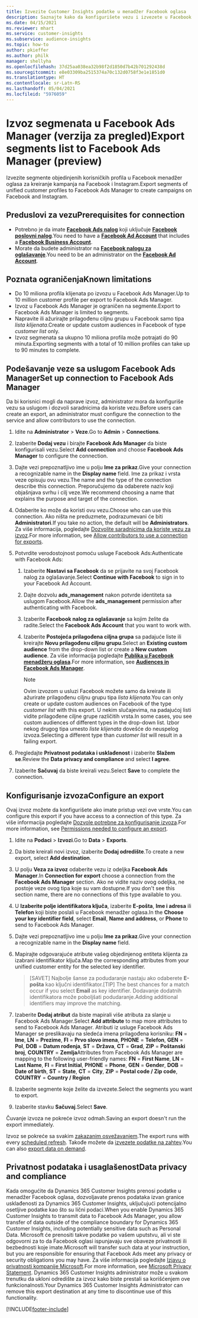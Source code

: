 ```yaml
---
title: Izvezite Customer Insights podatke u menadžer Facebook oglasa
description: Saznajte kako da konfigurišete vezu i izvezete u Facebook Ads Manager.
ms.date: 04/15/2021
ms.reviewer: mhart
ms.service: customer-insights
ms.subservice: audience-insights
ms.topic: how-to
author: pkieffer
ms.author: philk
manager: shellyha
ms.openlocfilehash: 37d25aa038ea32b98f2d1850d7b42b701292438d
ms.sourcegitcommit: e8e03309ba2515374a70c132d0758f3e1e1851d0
ms.translationtype: HT
ms.contentlocale: sr-Latn-RS
ms.lasthandoff: 05/04/2021
ms.locfileid: "5976059"
---
```

# <a name="export-segments-list-to-facebook-ads-manager-preview"></a><span data-ttu-id="c1ee9-103">Izvoz segmenata u Facebook Ads Manager (verzija za pregled)</span><span class="sxs-lookup"><span data-stu-id="c1ee9-103">Export segments list to Facebook Ads Manager (preview)</span></span>

<span data-ttu-id="c1ee9-104">Izvezite segmente objedinjenih korisničkih profila u Facebook menadžer oglasa za kreiranje kampanja na Facebook i Instagram.</span><span class="sxs-lookup"><span data-stu-id="c1ee9-104">Export segments of unified customer profiles to Facebook Ads Manager to create campaigns on Facebook and Instagram.</span></span>

## <a name="prerequisites-for-connection"></a><span data-ttu-id="c1ee9-105">Preduslovi za vezu</span><span class="sxs-lookup"><span data-stu-id="c1ee9-105">Prerequisites for connection</span></span>

- <span data-ttu-id="c1ee9-106">Potrebno je da imate [**Facebook Ads nalog**](https://www.facebook.com/business/learn/lessons/step-by-step-ads-manager-account) koji uključuje [**Facebook poslovni nalog**](https://business.facebook.com/).</span><span class="sxs-lookup"><span data-stu-id="c1ee9-106">You need to have a [**Facebook Ad Account**](https://www.facebook.com/business/learn/lessons/step-by-step-ads-manager-account) that includes a [**Facebook Business Account**](https://business.facebook.com/).</span></span>
- <span data-ttu-id="c1ee9-107">Morate da budete administrator na [**Facebook nalogu za oglašavanje**](https://www.facebook.com/business/learn/lessons/step-by-step-ads-manager-account).</span><span class="sxs-lookup"><span data-stu-id="c1ee9-107">You need to be an administrator on the [**Facebook Ad Account**](https://www.facebook.com/business/learn/lessons/step-by-step-ads-manager-account).</span></span>

## <a name="known-limitations"></a><span data-ttu-id="c1ee9-108">Poznata ograničenja</span><span class="sxs-lookup"><span data-stu-id="c1ee9-108">Known limitations</span></span>

- <span data-ttu-id="c1ee9-109">Do 10 miliona profila klijenata po izvozu u Facebook Ads Manager.</span><span class="sxs-lookup"><span data-stu-id="c1ee9-109">Up to 10 million customer profile per export to Facebook Ads Manager.</span></span>
- <span data-ttu-id="c1ee9-110">Izvoz u Facebook Ads Manager je ograničen na segmente.</span><span class="sxs-lookup"><span data-stu-id="c1ee9-110">Export to Facebook Ads Manager is limited to segments.</span></span>
- <span data-ttu-id="c1ee9-111">Napravite ili ažurirajte prilagođenu ciljnu grupu u Facebook samo tipa *lista klijenata*.</span><span class="sxs-lookup"><span data-stu-id="c1ee9-111">Create or update custom audiences in Facebook of type *customer list* only.</span></span>
- <span data-ttu-id="c1ee9-112">Izvoz segmenata sa ukupno 10 miliona profila može potrajati do 90 minuta.</span><span class="sxs-lookup"><span data-stu-id="c1ee9-112">Exporting segments with a total of 10 million profiles can take up to 90 minutes to complete.</span></span>

## <a name="set-up-connection-to-facebook-ads-manager"></a><span data-ttu-id="c1ee9-113">Podešavanje veze sa uslugom Facebook Ads Manager</span><span class="sxs-lookup"><span data-stu-id="c1ee9-113">Set up connection to Facebook Ads Manager</span></span>

<span data-ttu-id="c1ee9-114">Da bi korisnici mogli da naprave izvoz, administrator mora da konfiguriše vezu sa uslugom i dozvoli saradnicima da koriste vezu.</span><span class="sxs-lookup"><span data-stu-id="c1ee9-114">Before users can create an export, an administrator must configure the connection to the service and allow contributors to use the connection.</span></span>

1. <span data-ttu-id="c1ee9-115">Idite na **Administrator** > **Veze**.</span><span class="sxs-lookup"><span data-stu-id="c1ee9-115">Go to **Admin** > **Connections**.</span></span>

1. <span data-ttu-id="c1ee9-116">Izaberite **Dodaj vezu** i birajte **Facebook Ads Manager** da biste konfigurisali vezu.</span><span class="sxs-lookup"><span data-stu-id="c1ee9-116">Select **Add connection** and choose **Facebook Ads Manager** to configure the connection.</span></span>

1. <span data-ttu-id="c1ee9-117">Dajte vezi prepoznatljivo ime u polju **Ime za prikaz**.</span><span class="sxs-lookup"><span data-stu-id="c1ee9-117">Give your connection a recognizable name in the **Display name** field.</span></span> <span data-ttu-id="c1ee9-118">Ime za prikaz i vrsta veze opisuju ovu vezu.</span><span class="sxs-lookup"><span data-stu-id="c1ee9-118">The name and the type of the connection describe this connection.</span></span> <span data-ttu-id="c1ee9-119">Preporučujemo da odaberete naziv koji objašnjava svrhu i cilj veze.</span><span class="sxs-lookup"><span data-stu-id="c1ee9-119">We recommend choosing a name that explains the purpose and target of the connection.</span></span>

1. <span data-ttu-id="c1ee9-120">Odaberite ko može da koristi ovu vezu.</span><span class="sxs-lookup"><span data-stu-id="c1ee9-120">Choose who can use this connection.</span></span> <span data-ttu-id="c1ee9-121">Ako ništa ne preduzmete, podrazumevani će biti **Administratori**.</span><span class="sxs-lookup"><span data-stu-id="c1ee9-121">If you take no action, the default will be **Administrators**.</span></span> <span data-ttu-id="c1ee9-122">Za više informacija, pogledajte [Dozvolite saradnicima da koriste vezu za izvoz](connections.md#allow-contributors-to-use-a-connection-for-exports).</span><span class="sxs-lookup"><span data-stu-id="c1ee9-122">For more information, see [Allow contributors to use a connection for exports](connections.md#allow-contributors-to-use-a-connection-for-exports).</span></span>

1. <span data-ttu-id="c1ee9-123">Potvrdite verodostojnost pomoću usluge Facebook Ads:</span><span class="sxs-lookup"><span data-stu-id="c1ee9-123">Authenticate with Facebook Ads:</span></span> 

   1. <span data-ttu-id="c1ee9-124">Izaberite **Nastavi sa Facebook** da se prijavite na svoj Facebook nalog za oglašavanje.</span><span class="sxs-lookup"><span data-stu-id="c1ee9-124">Select **Continue with Facebook** to sign in to your Facebook Ad Account.</span></span>

   1. <span data-ttu-id="c1ee9-125">Dajte dozvolu **ads_management** nakon potvrde identiteta sa uslugom Facebook.</span><span class="sxs-lookup"><span data-stu-id="c1ee9-125">Allow the **ads_management** permission after authenticating with Facebook.</span></span>

   1. <span data-ttu-id="c1ee9-126">Izaberite **Facebook nalog za oglašavanje** sa kojim želite da radite.</span><span class="sxs-lookup"><span data-stu-id="c1ee9-126">Select the **Facebook Ads Account** that you want to work with.</span></span>

   1. <span data-ttu-id="c1ee9-127">Izaberite **Postojeća prilagođena ciljna grupa** sa padajuće liste ili kreirajte **Novu prilagođenu ciljnu grupu**.</span><span class="sxs-lookup"><span data-stu-id="c1ee9-127">Select an **Existing custom audience** from the drop-down list or create a **New custom audience**.</span></span> <span data-ttu-id="c1ee9-128">Za više informacija pogledajte [**Publika u Facebook menadžeru oglasa**](https://www.facebook.com/business/help/744354708981227?id=2469097953376494).</span><span class="sxs-lookup"><span data-stu-id="c1ee9-128">For more information, see [**Audiences in Facebook Ads Manager**](https://www.facebook.com/business/help/744354708981227?id=2469097953376494).</span></span>
      > [!NOTE]
      > <span data-ttu-id="c1ee9-129">Ovim izvozom u usluzi Facebook možete samo da kreirate ili ažurirate prilagođenu ciljnu grupu tipa *lista klijenata*.</span><span class="sxs-lookup"><span data-stu-id="c1ee9-129">You can only create or update custom audiences on Facebook of the type *customer list* with this export.</span></span> <span data-ttu-id="c1ee9-130">U nekim slučajevima, na padajućoj listi vidite prilagođene ciljne grupe različitih vrsta.</span><span class="sxs-lookup"><span data-stu-id="c1ee9-130">In some cases, you see custom audiences of different types in the drop-down list.</span></span> <span data-ttu-id="c1ee9-131">Izbor nekog drugog tipa umesto *liste klijenata* dovešće do neuspelog izvoza.</span><span class="sxs-lookup"><span data-stu-id="c1ee9-131">Selecting a different type than *customer list* will result in a failing export.</span></span> 

1. <span data-ttu-id="c1ee9-132">Pregledajte **Privatnost podataka i usklađenost** i izaberite **Slažem se**.</span><span class="sxs-lookup"><span data-stu-id="c1ee9-132">Review the **Data privacy and compliance** and select **I agree**.</span></span>

1. <span data-ttu-id="c1ee9-133">Izaberite **Sačuvaj** da biste kreirali vezu.</span><span class="sxs-lookup"><span data-stu-id="c1ee9-133">Select **Save** to complete the connection.</span></span>

## <a name="configure-an-export"></a><span data-ttu-id="c1ee9-134">Konfigurisanje izvoza</span><span class="sxs-lookup"><span data-stu-id="c1ee9-134">Configure an export</span></span>

<span data-ttu-id="c1ee9-135">Ovaj izvoz možete da konfigurišete ako imate pristup vezi ove vrste.</span><span class="sxs-lookup"><span data-stu-id="c1ee9-135">You can configure this export if you have access to a connection of this type.</span></span> <span data-ttu-id="c1ee9-136">Za više informacija pogledajte [Dozvole potrebne za konfigurisanje izvoza](export-destinations.md#set-up-a-new-export).</span><span class="sxs-lookup"><span data-stu-id="c1ee9-136">For more information, see [Permissions needed to configure an export](export-destinations.md#set-up-a-new-export).</span></span>

1. <span data-ttu-id="c1ee9-137">Idite na **Podaci** > **Izvozi**.</span><span class="sxs-lookup"><span data-stu-id="c1ee9-137">Go to **Data** > **Exports**.</span></span>

1. <span data-ttu-id="c1ee9-138">Da biste kreirali novi izvoz, izaberite **Dodaj odredište**.</span><span class="sxs-lookup"><span data-stu-id="c1ee9-138">To create a new export, select **Add destination**.</span></span> 

1. <span data-ttu-id="c1ee9-139">U polju **Veza za izvoz** odaberite vezu iz odeljka **Facebook Ads Manager**.</span><span class="sxs-lookup"><span data-stu-id="c1ee9-139">In **Connection for export** choose a connection from the **Facebook Ads Manager** section.</span></span> <span data-ttu-id="c1ee9-140">Ako ne vidite naziv ovog odeljka, ne postoje veze ovog tipa koje su vam dostupne.</span><span class="sxs-lookup"><span data-stu-id="c1ee9-140">If you don't see this section name, there are no connections of this type available to you.</span></span>

1. <span data-ttu-id="c1ee9-141">U **Izaberite polje identifikatora ključa**, izaberite **E-pošta**, **Ime i adresa** ili **Telefon** koji biste poslali u Facebook menadžer oglasa.</span><span class="sxs-lookup"><span data-stu-id="c1ee9-141">In the **Choose your key identifier field**, select **Email**, **Name and address**, or **Phone** to send to Facebook Ads Manager.</span></span> 

1. <span data-ttu-id="c1ee9-142">Dajte vezi prepoznatljivo ime u polju **Ime za prikaz**.</span><span class="sxs-lookup"><span data-stu-id="c1ee9-142">Give your connection a recognizable name in the **Display name** field.</span></span>

1. <span data-ttu-id="c1ee9-143">Mapirajte odgovarajuće atribute vašeg objedinjenog entiteta klijenta za izabrani identifikator ključa.</span><span class="sxs-lookup"><span data-stu-id="c1ee9-143">Map the corresponding attributes from your unified customer entity for the selected key identifier.</span></span>
   > <span data-ttu-id="c1ee9-144">[SAVET] Najbolje šanse za podudaranje nastaju ako odaberete **E-pošta** kao ključni identifikator.</span><span class="sxs-lookup"><span data-stu-id="c1ee9-144">[TIP] The best chances for a match occur if you select **Email** as key identifier.</span></span> <span data-ttu-id="c1ee9-145">Dodavanje dodatnih identifikatora može poboljšati podudaranje.</span><span class="sxs-lookup"><span data-stu-id="c1ee9-145">Adding additional identifiers may improve the matching.</span></span>

1. <span data-ttu-id="c1ee9-146">Izaberite **Dodaj atribut** da biste mapirali više atributa za slanje u Facebook Ads Manager.</span><span class="sxs-lookup"><span data-stu-id="c1ee9-146">Select **Add attribute** to map more attributes to send to Facebook Ads Manager.</span></span> <span data-ttu-id="c1ee9-147">Atributi iz usluge Facebook Ads Manager se preslikavaju na sledeća imena prilagođena korisniku: **FN** = **Ime**, **LN** = **Prezime**, **FI** = **Prvo slovo imena**, **PHONE** = **Telefon**, **GEN** = **Pol**, **DOB** = **Datum rođenja**, **ST** = **Država**, **CT** = **Grad**, **ZIP** = **Poštanski broj**, **COUNTRY** = **Zemlja**</span><span class="sxs-lookup"><span data-stu-id="c1ee9-147">Attributes from Facebook Ads Manager are mapping to the following user-friendly names: **FN** = **First Name**, **LN** = **Last Name**, **FI** = **First Initial**, **PHONE** = **Phone**, **GEN** = **Gender**, **DOB** = **Date of birth**, **ST** = **State**, **CT** = **City**, **ZIP** = **Postal code / Zip code**, **COUNTRY** = **Country / Region**</span></span>

1. <span data-ttu-id="c1ee9-148">Izaberite segmente koje želite da izvezete.</span><span class="sxs-lookup"><span data-stu-id="c1ee9-148">Select the segments you want to export.</span></span>

1. <span data-ttu-id="c1ee9-149">Izaberite stavku **Sačuvaj**.</span><span class="sxs-lookup"><span data-stu-id="c1ee9-149">Select **Save**.</span></span>

<span data-ttu-id="c1ee9-150">Čuvanje izvoza ne pokreće izvoz odmah.</span><span class="sxs-lookup"><span data-stu-id="c1ee9-150">Saving an export doesn't run the export immediately.</span></span>

<span data-ttu-id="c1ee9-151">Izvoz se pokreće sa svakim [zakazanim osvežavanjem](system.md#schedule-tab).</span><span class="sxs-lookup"><span data-stu-id="c1ee9-151">The export runs with every [scheduled refresh](system.md#schedule-tab).</span></span> <span data-ttu-id="c1ee9-152">Takođe možete da [izvezete podatke na zahtev](export-destinations.md#run-exports-on-demand).</span><span class="sxs-lookup"><span data-stu-id="c1ee9-152">You can also [export data on demand](export-destinations.md#run-exports-on-demand).</span></span> 

## <a name="data-privacy-and-compliance"></a><span data-ttu-id="c1ee9-153">Privatnost podataka i usaglašenost</span><span class="sxs-lookup"><span data-stu-id="c1ee9-153">Data privacy and compliance</span></span>

<span data-ttu-id="c1ee9-154">Kada omogućite da Dynamics 365 Customer Insights prenosi podatke u menadžer Facebook oglasa, dozvoljavate prenos podataka izvan granice usklađenosti za Dynamics 365 Customer Insights, uključujući potencijalno osetljive podatke kao što su lični podaci.</span><span class="sxs-lookup"><span data-stu-id="c1ee9-154">When you enable Dynamics 365 Customer Insights to transmit data to Facebook Ads Manager, you allow transfer of data outside of the compliance boundary for Dynamics 365 Customer Insights, including potentially sensitive data such as Personal Data.</span></span> <span data-ttu-id="c1ee9-155">Microsoft će prenositi takve podatke po vašem uputstvu, ali vi ste odgovorni za to da Facebook oglasi ispunjavaju sve obaveze privatnosti ili bezbednosti koje imate.</span><span class="sxs-lookup"><span data-stu-id="c1ee9-155">Microsoft will transfer such data at your instruction, but you are responsible for ensuring that Facebook Ads meet any privacy or security obligations you may have.</span></span> <span data-ttu-id="c1ee9-156">Za više informacija pogledajte [Izjavu o privatnosti kompanije Microsoft](https://go.microsoft.com/fwlink/?linkid=396732).</span><span class="sxs-lookup"><span data-stu-id="c1ee9-156">For more information, see [Microsoft Privacy Statement](https://go.microsoft.com/fwlink/?linkid=396732).</span></span>
<span data-ttu-id="c1ee9-157">Dynamics 365 Customer Insights administrator može u svakom trenutku da ukloni odredište za izvoz kako biste prestali sa korišćenjem ove funkcionalnosti.</span><span class="sxs-lookup"><span data-stu-id="c1ee9-157">Your Dynamics 365 Customer Insights Administrator can remove this export destination at any time to discontinue use of this functionality.</span></span>


[!INCLUDE[footer-include](../includes/footer-banner.md)]
